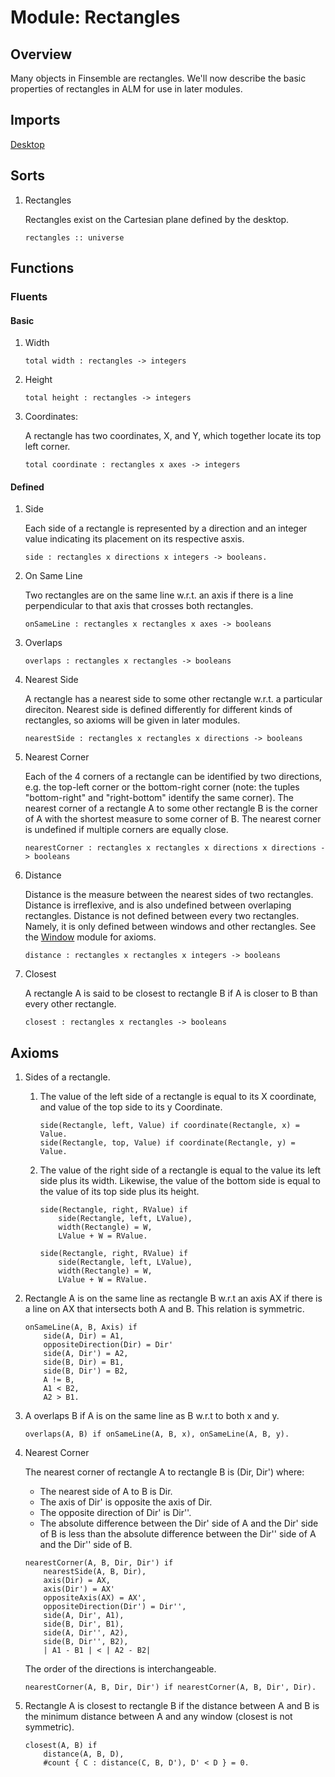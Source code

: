 # Module: Rectangles

## Overview
Many objects in Finsemble are rectangles. We'll now describe the basic properties of rectangles
in ALM for use in later modules.

## Imports
[Desktop](./desktop.alm.md)

## Sorts
1. Rectangles

    Rectangles exist on the Cartesian plane defined by the desktop.
    ```
    rectangles :: universe
    ```
    
## Functions

### Fluents

#### Basic

1. Width
    ```
    total width : rectangles -> integers
    ```
1. Height
    ```
    total height : rectangles -> integers
    ```
1. Coordinates:

    A rectangle has two coordinates, X, and Y, which together locate its top
    left corner.
    ```
    total coordinate : rectangles x axes -> integers
    ```
#### Defined
1. Side

    Each side of a rectangle is represented by a direction and an integer value indicating its placement on its respective asxis.
    ```
    side : rectangles x directions x integers -> booleans.
    ```
1. On Same Line

    Two rectangles are on the same line w.r.t. an axis if there is a line perpendicular to that axis that crosses both rectangles.

    ```
    onSameLine : rectangles x rectangles x axes -> booleans
    ```
1. Overlaps

    ```
    overlaps : rectangles x rectangles -> booleans
    ```
1. Nearest Side

    A rectangle has a nearest side to some other rectangle w.r.t. a particular direciton.
    Nearest side is defined differently for different kinds of rectangles, so axioms will be given in later modules.

    ```
    nearestSide : rectangles x rectangles x directions -> booleans
    ```
1. Nearest Corner

    Each of the 4 corners of a rectangle can be identified by two directions, e.g. the top-left corner
    or the bottom-right corner (note: the tuples "bottom-right" and "right-bottom" identify the same
    corner). The nearest corner of a rectangle A to some other rectangle B is
    the corner of A with the shortest measure to some corner of B. The nearest corner is undefined if multiple corners are equally close.

    ```
    nearestCorner : rectangles x rectangles x directions x directions -> booleans
    ```
    
1. Distance

    Distance is the measure between the nearest sides of two rectangles. Distance 
    is irreflexive, and is also undefined between overlaping rectangles. Distance is not 
    defined between every two rectangles. Namely, it is only defined between 
    windows and other rectangles. See the [Window](windows.alm.md) module for axioms.
    ```
    distance : rectangles x rectangles x integers -> booleans
    ```
1. Closest

    A rectangle A is said to be closest to rectangle B if A is closer to B than every
    other rectangle.
   ```
   closest : rectangles x rectangles -> booleans
   ```


## Axioms
1. Sides of a rectangle.
   1. The value of the left side of a rectangle is equal to its X coordinate, and value of the top side to its y Coordinate.
        ```
        side(Rectangle, left, Value) if coordinate(Rectangle, x) = Value.
        side(Rectangle, top, Value) if coordinate(Rectangle, y) = Value.
        ```
   2. The value of the right side of a rectangle is equal to the value its left side plus its width. 
        Likewise, the value of the bottom side is equal to the value of its top side plus its height.

        ```
        side(Rectangle, right, RValue) if
            side(Rectangle, left, LValue),
            width(Rectangle) = W,
            LValue + W = RValue.

        side(Rectangle, right, RValue) if
            side(Rectangle, left, LValue),
            width(Rectangle) = W,
            LValue + W = RValue.
        ```
1. Rectangle A is on the same line as rectangle B w.r.t an axis AX if there is
    a line on AX that intersects both A and B. This relation is symmetric.

    ```
    onSameLine(A, B, Axis) if
        side(A, Dir) = A1,
        oppositeDirection(Dir) = Dir'
        side(A, Dir') = A2,
        side(B, Dir) = B1,
        side(B, Dir') = B2,
        A != B,
        A1 < B2,
        A2 > B1.
    ```

2.  A overlaps B if A is on the same line as B w.r.t to both x and y.

    ```
    overlaps(A, B) if onSameLine(A, B, x), onSameLine(A, B, y).
    ```
3. Nearest Corner

    The nearest corner of rectangle A to rectangle B is (Dir, Dir') where:

    - The nearest side of A to B is Dir.
    - The axis of Dir' is opposite the axis of Dir.
    - The opposite direction of Dir' is Dir''.
    - The absolute difference between the Dir' side of A and the Dir' side of B
        is less than the absolute difference between the Dir'' side of A and the Dir''
        side of B.
    
    ```
    nearestCorner(A, B, Dir, Dir') if
        nearestSide(A, B, Dir),
        axis(Dir) = AX,
        axis(Dir') = AX'
        oppositeAxis(AX) = AX',
        oppositeDirection(Dir') = Dir'',
        side(A, Dir', A1),
        side(B, Dir', B1),
        side(A, Dir'', A2),
        side(B, Dir'', B2),
        | A1 - B1 | < | A2 - B2|
    ```
    The order of the directions is interchangeable.
    ```
    nearestCorner(A, B, Dir, Dir') if nearestCorner(A, B, Dir', Dir).
    ```
6. Rectangle A is closest to rectangle B if the distance between A and B is the minimum distance between A and any window (closest is not symmetric).

    ```
    closest(A, B) if
        distance(A, B, D),
        #count { C : distance(C, B, D'), D' < D } = 0.
    ```
